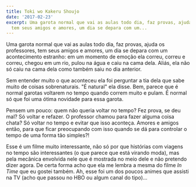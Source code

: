 ```yaml
---
title: Toki wo Kakeru Shoujo
date: '2017-02-23'
excerpt: Uma garota normal que vai as aulas todo dia, faz provas, ajuda os professores,
  tem seus amigos e amores, um dia se depara com um...
---
```




Uma garota normal que vai as aulas todo dia, faz provas, ajuda os professores, tem seus amigos e amores, um dia se depara com um acontecimento estranho: em um momento de emoção ela correu, correu e correu, chegou em um rio, pulou na água e caiu na cama dela. Aliás, ela não só caiu na cama dela como também saiu no dia anterior.

Sem entender muito o que aconteceu ela foi perguntar a tia dela que sabe muito de coisas sobrenaturais. "É natural" ela disse. Bem, parece que é normal garotas voltarem no tempo quando correm muito e pulam. É normal só que foi uma ótima novidade para essa garota.

Pensem um pouco: quem não queria voltar no tempo? Fez prova, se deu mal? Só voltar e refazer. O professor chamou para fazer alguma coisa chata? Só voltar no tempo e evitar que isso aconteça. Amores e amigos então, para que ficar preocupando com isso quando se dá para controlar o tempo de uma forma tão simples?!

Esse é um filme muito interessante, não só por que histórias com viagens no tempo são interessantes (o que parece que está virando moda), mas pela mecânica envolvida nele que é mostrada no meio dele e não pretendo dizer agora. De certa forma acho que ela me lembra a mesma do filme *In Time* que eu gostei também. Ah, esse foi um dos poucos animes que assisti na TV (acho que passou no HBO ou algum canal do tipo)...